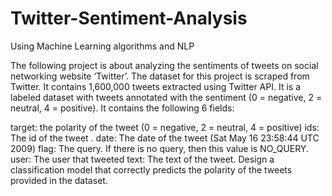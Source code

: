 # Twitter-Sentiment-Analysis
Using Machine Learning algorithms and NLP


The following project is about analyzing the sentiments of tweets on social networking website ‘Twitter’. The dataset for this project is scraped from Twitter. It contains 1,600,000 tweets extracted using Twitter API. It is a labeled dataset with tweets annotated with the sentiment (0 = negative, 2 = neutral, 4 = positive). It contains the following 6 fields:

target: the polarity of the tweet (0 = negative, 2 = neutral, 4 = positive)
ids: The id of the tweet .
date: The date of the tweet (Sat May 16 23:58:44 UTC 2009)
flag: The query. If there is no query, then this value is NO_QUERY.
user: The user that tweeted
text: The text of the tweet. Design a classification model that correctly predicts the polarity of the tweets provided in the dataset.
